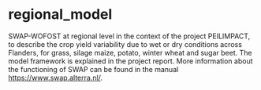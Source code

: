 # regional_model
SWAP-WOFOST at regional level in the context of the project PEILIMPACT, to describe the crop yield variability due to wet or dry conditions across Flanders, for grass, silage maize, potato, winter wheat and sugar beet. The model framework is explained in the project report.
More information about the functioning of SWAP can be found in the manual https://www.swap.alterra.nl/. 
